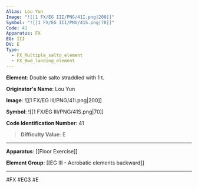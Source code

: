 ```yaml
---
Alias: Lou Yun
Image: "![[1 FX/EG III/PNG/41I.png|200]]"
Symbol: "![[1 FX/EG III/PNG/41S.png|70]]"
Code: 41
Apparatus: FX
EG: III
DV: E
Type:
  - FX_Multiple_salto_element
  - FX_Bwd_landing_element
---
```

**Element**: Double salto straddled with 1 t.

**Originator's Name**: Lou Yun

**Image**:
![[1 FX/EG III/PNG/41I.png|200]]

**Symbol**:
![[1 FX/EG III/PNG/41S.png|70]]

**Code Identification Number**: 41

>**Difficulty Value**: E

___
**Apparatus**: [[Floor Exercise]]

**Element Group**: [[EG III - Acrobatic elements backward]]
___
#FX #EG3 #E
